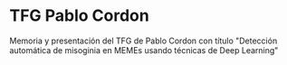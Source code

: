 # TFG Pablo Cordon

Memoria y presentación del TFG de Pablo Cordon con título "Detección automática de misoginia en MEMEs usando técnicas de Deep Learning"

